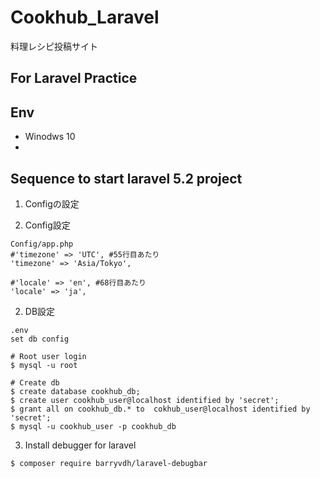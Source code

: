 # Cookhub_Laravel
料理レシピ投稿サイト

## For Laravel Practice

## Env
- Winodws 10
- 
## Sequence to start laravel 5.2 project
1. Configの設定



1. Config設定
```
Config/app.php
#'timezone' => 'UTC', #55行目あたり
'timezone' => 'Asia/Tokyo',

#'locale' => 'en', #68行目あたり
'locale' => 'ja',

```

2. DB設定
```
.env
set db config
```

```
# Root user login
$ mysql -u root 

# Create db
$ create database cookhub_db;
$ create user cookhub_user@localhost identified by 'secret';
$ grant all on cookhub_db.* to  cokhub_user@localhost identified by 'secret';
$ mysql -u cookhub_user -p cookhub_db
```

3. Install debugger for laravel
```
$ composer require barryvdh/laravel-debugbar
```